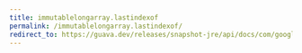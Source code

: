 ```yaml
---
title: immutablelongarray.lastindexof
permalink: /immutablelongarray.lastindexof/
redirect_to: https://guava.dev/releases/snapshot-jre/api/docs/com/google/common/primitives/ImmutableLongArray.html#lastIndexOf-long-
---
```

